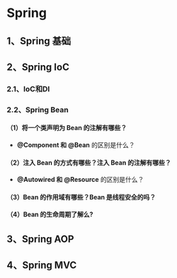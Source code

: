 # Spring



## 1、Spring 基础



## 2、Spring IoC

### 2.1、IoC和DI

### 2.2、Spring Bean

#### （1）将一个类**声明**为 Bean 的注解有哪些？

- **@Component 和 @Bean** 的区别是什么？	

#### （2）注入 Bean 的方式有哪些？注入 Bean 的注解有哪些？

- **@Autowired 和 @Resource** 的区别是什么？

#### （3）Bean 的作用域有哪些？Bean 是线程安全的吗？

#### （4）Bean 的生命周期了解么?



## 3、Spring AOP



## 4、Spring MVC